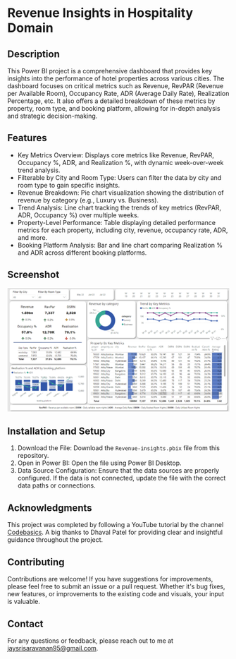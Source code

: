 # Revenue Insights in Hospitality Domain

## Description
This Power BI project is a comprehensive dashboard that provides key insights into the performance of hotel properties across various cities. The dashboard focuses on critical metrics such as Revenue, RevPAR (Revenue per Available Room), Occupancy Rate, ADR (Average Daily Rate), Realization Percentage, etc. It also offers a detailed breakdown of these metrics by property, room type, and booking platform, allowing for in-depth analysis and strategic decision-making.

## Features
- Key Metrics Overview: Displays core metrics like Revenue, RevPAR, Occupancy %, ADR, and Realization %, with dynamic week-over-week trend analysis.
- Filterable by City and Room Type: Users can filter the data by city and room type to gain specific insights.
- Revenue Breakdown: Pie chart visualization showing the distribution of revenue by category (e.g., Luxury vs. Business).
- Trend Analysis: Line chart tracking the trends of key metrics (RevPAR, ADR, Occupancy %) over multiple weeks.
- Property-Level Performance: Table displaying detailed performance metrics for each property, including city, revenue, occupancy rate, ADR, and more.
- Booking Platform Analysis: Bar and line chart comparing Realization % and ADR across different booking platforms.

## Screenshot
![screenshot](https://github.com/jaysri125278/revenue-analysis-in-hospitality/blob/main/screenshots/Screenshot%202024-08-03%20153614.png)

## Installation and Setup
1. Download the File: Download the `Revenue-insights.pbix` file from this repository.
2. Open in Power BI: Open the file using Power BI Desktop.
3. Data Source Configuration: Ensure that the data sources are properly configured. If the data is not connected, update the file with the correct data paths or connections.

## Acknowledgments
This project was completed by following a YouTube tutorial by the channel [Codebasics](https://www.youtube.com/@codebasics). A big thanks to Dhaval Patel for providing clear and insightful guidance throughout the project.

## Contributing
Contributions are welcome! If you have suggestions for improvements, please feel free to submit an issue or a pull request. Whether it's bug fixes, new features, or improvements to the existing code and visuals, your input is valuable.

## Contact
For any questions or feedback, please reach out to me at [jaysrisaravanan95@gmail.com](jaysrisaravanan95@gmail.com).
